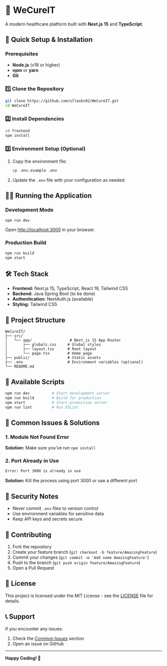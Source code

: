# 🏥 WeCureIT

A modern healthcare platform built with **Next.js 15** and **TypeScript**.

## 🚀 Quick Setup & Installation

### Prerequisites
- **Node.js** (v18 or higher)
- **npm** or **yarn**
- **Git**

### 1️⃣ Clone the Repository
```bash
git clone https://github.com/ullasbc02/WeCureIT.git
cd WeCureIT
```

### 2️⃣ Install Dependencies
```bash
cd frontend
npm install
```

### 3️⃣ Environment Setup (Optional)
1. Copy the environment file:
   ```bash
   cp .env.example .env
   ```

2. Update the `.env` file with your configuration as needed.

## 🏃‍♂️ Running the Application

### Development Mode
```bash
npm run dev
```
Open [http://localhost:3000](http://localhost:3000) in your browser.

### Production Build
```bash
npm run build
npm start
```

## 🛠️ Tech Stack

- **Frontend:** Next.js 15, TypeScript, React 19, Tailwind CSS
- **Backend:** Java Spring Boot (to be done)
- **Authentication:** NextAuth.js (available)
- **Styling:** Tailwind CSS

## 📁 Project Structure

```
WeCureIT/
├── src/
│   └── app/                 # Next.js 15 App Router
│       ├── globals.css     # Global styles
│       ├── layout.tsx      # Root layout
│       └── page.tsx        # Home page
├── public/                 # Static assets
├── .env                    # Environment variables (optional)
└── README.md
```

## 🔧 Available Scripts

```bash
npm run dev          # Start development server
npm run build        # Build for production
npm start            # Start production server
npm run lint         # Run ESLint
```

## 🚨 Common Issues & Solutions

### 1. Module Not Found Error
**Solution:** Make sure you've run `npm install`

### 2. Port Already in Use
```bash
Error: Port 3000 is already in use
```
**Solution:** Kill the process using port 3000 or use a different port

## 🔐 Security Notes

- Never commit `.env` files to version control
- Use environment variables for sensitive data
- Keep API keys and secrets secure

## 🤝 Contributing

1. Fork the repository
2. Create your feature branch (`git checkout -b feature/AmazingFeature`)
3. Commit your changes (`git commit -m 'Add some AmazingFeature'`)
4. Push to the branch (`git push origin feature/AmazingFeature`)
5. Open a Pull Request

## 📄 License

This project is licensed under the MIT License - see the [LICENSE](LICENSE) file for details.

## 📞 Support

If you encounter any issues:
1. Check the [Common Issues](#-common-issues--solutions) section
2. Open an issue on GitHub

---

**Happy Coding! 🎉**
